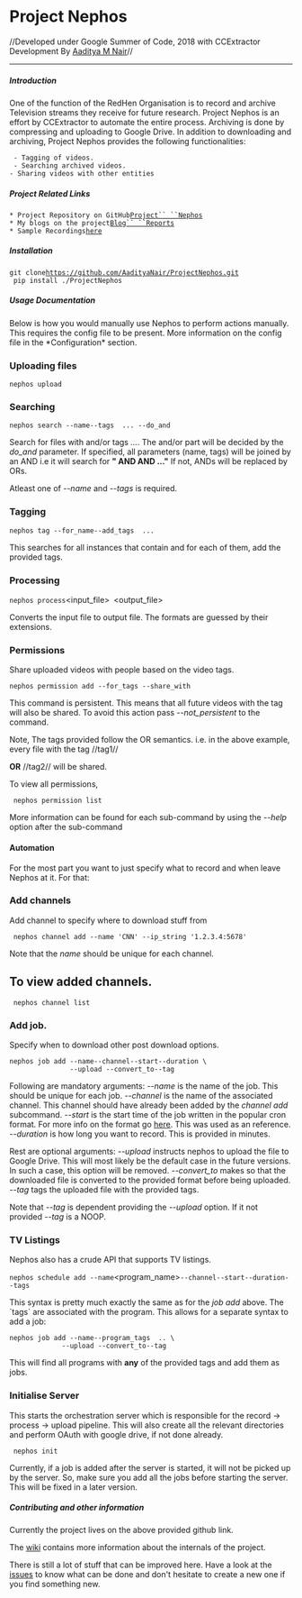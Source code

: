# Project Nephos

//Developed under Google Summer of Code, 2018 with CCExtractor
Development By [Aaditya M
Nair](https://github.com/AadityaNair)//

------------------------------------------------------------------------

##### Introduction

One of the function of the RedHen Organisation is to record and archive
Television streams they receive for future research. Project Nephos is
an effort by CCExtractor to automate the entire process. Archiving is
done by compressing and uploading to Google Drive. In addition to
downloading and archiving, Project Nephos provides the following
functionalities:

` - Tagging of videos.`\
` - Searching archived videos.`\
` - Sharing videos with other entities `

##### Project Related Links

` * Project Repository on GitHub `[`Project`` ``Nephos`](https://github.com/AadityaNair/ProjectNephos)\
` * My blogs on the project `[`Blog`` ``Reports`](https://aadityanair.ml/tags#GSoC)\
` * Sample Recordings `[`here`](https://drive.google.com/open?id=1elg_2owspB3qSFkG8AEuiKcEbLdIUNAX)

##### Installation

` git clone `[`https://github.com/AadityaNair/ProjectNephos.git`](https://github.com/AadityaNair/ProjectNephos.git)\
` pip install ./ProjectNephos`

##### Usage Documentation

Below is how you would manually use Nephos to perform actions manually.
This requires the config file to be present. More information on the
config file in the \*Configuration\* section.

### Uploading files

` nephos upload `<filename>

### Searching

` nephos search --name `<name>` --tags `<tag1>` `<tag2>` ... --do_and`

Search for files with *<name>* and/or tags *<tag1> <tag2> \...*. The
and/or part will be decided by the *do\_and* parameter. If specified,
all parameters (name, tags) will be joined by an AND i.e it will search
for **"<name> AND <tag1> AND <tag2> \..."** If not, ANDs will be
replaced by ORs.

Atleast one of *\--name* and *\--tags* is required.

### Tagging

` nephos tag --for_name `<name>` --add_tags `<tag1>` `<tag2>` ...`

This searches for all instances that contain *<name>* and for each of
them, add the provided tags.

### Processing

` nephos process `<input_file>` `<output_file>

Converts the input file to output file. The formats are guessed by their
extensions.

### Permissions

Share uploaded videos with people based on the video tags.

` nephos permission add --for_tags `<tag1>` `<tag2>` --share_with `<email>

This command is persistent. This means that all future videos with the
tag will also be shared. To avoid this action pass *\--not\_persistent*
to the command.

Note, The tags provided follow the OR semantics. i.e. in the above
example, every file with the tag //tag1//

 **OR** //tag2// will be shared.

To view all permissions,

` nephos permission list`

More information can be found for each sub-command by using the
*\--help* option after the sub-command

#### Automation

For the most part you want to just specify what to record and when leave
Nephos at it. For that:

### Add channels

Add channel to specify where to download stuff from

` nephos channel add --name 'CNN' --ip_string '1.2.3.4:5678'`

Note that the *name* should be unique for each channel.

To view added channels.
-----------------------

` nephos channel list`

### Add job.

Specify when to download other post download options.

` nephos job add --name `<jobname>` --channel `<channel>` --start `<starttime>` --duration `<length>` \`\
`                --upload --convert_to `<format>` --tag `<tag1>` `<tag2>

Following are mandatory arguments: *\--name* is the name of the job.
This should be unique for each job. *\--channel* is the name of the
associated channel. This channel should have already been added by the
*channel add* subcommand. *\--start* is the start time of the job
written in the popular cron format. For more info on the format go
[here](http://www.nncron.ru/help/EN/working/cron-format.htm).
This was used as an reference. *\--duration* is how long you want to
record. This is provided in minutes.

Rest are optional arguments: *\--upload* instructs nephos to upload
the file to Google Drive. This will most likely be the default case in
the future versions. In such a case, this option will be removed.
*\--convert\_to* makes so that the downloaded file is converted to the
provided format before being uploaded. *\--tag* tags the uploaded
file with the provided tags.

Note that *\--tag* is dependent providing the *\--upload* option. If it
not provided *\--tag* is a NOOP.

### TV Listings

Nephos also has a crude API that supports TV listings.

` nephos schedule add --name `<program_name>` --channel `<channel>` --start `<starttime>` --duration `<length>` --tags `<tag1>` `<tag2>

This syntax is pretty much exactly the same as for the *job add* above.
The \`tags\` are associated with the program. This allows for a separate
syntax to add a job:

` nephos job add --name `<jobname>` --program_tags `<tag1>` `<tag2>` .. \`\
`              --upload --convert_to `<format>` --tag `<tag1>` `<tag2>

This will find all programs with **any** of the provided tags and
add them as jobs.

### Initialise Server

This starts the orchestration server which is responsible for the record
-\> process -\> upload pipeline. This will also create all the relevant
directories and perform OAuth with google drive, if not done already.

` nephos init`

Currently, if a job is added after the server is started, it will not be
picked up by the server. So, make sure you add all the jobs before
starting the server. This will be fixed in a later version.

##### Contributing and other information

Currently the project lives on the above provided github link.

The [wiki](https://github.com/AadityaNair/ProjectNephos/wiki)
contains more information about the internals of the project.

There is still a lot of stuff that can be improved here. Have a look at
the
[issues](https://github.com/AadityaNair/ProjectNephos/issues)
to know what can be done and don't hesitate to create a new one if you
find something new.

